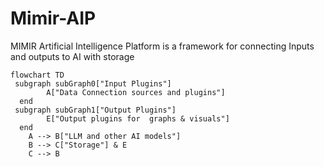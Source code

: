 # Mimir-AIP
MIMIR Artificial Intelligence Platform is a framework for connecting Inputs and outputs to AI with storage

```mermaid
flowchart TD
 subgraph subGraph0["Input Plugins"]
        A["Data Connection sources and plugins"]
  end
 subgraph subGraph1["Output Plugins"]
        E["Output plugins for  graphs & visuals"]
  end
    A --> B["LLM and other AI models"]
    B --> C["Storage"] & E
    C --> B

```
